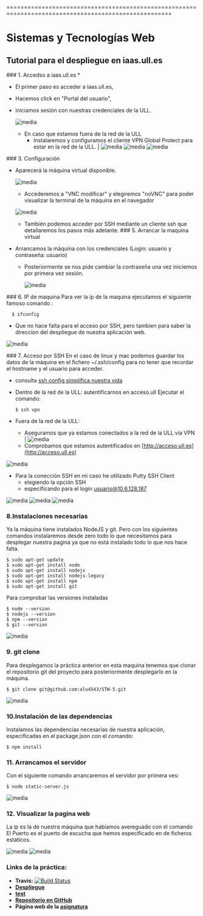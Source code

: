 

=====================================================================================================
# Sistemas y Tecnologías Web
## Tutorial para el despliegue en iaas.ull.es
### 1. Accedso a iaas.ull.es
*
* El primer paso es acceder a iaas.ull.es,
* Hacemos click en "Portal del usuario",
* iniciamos sesión con nuestras credenciales de la ULL.

  ![media](media/media1.png)

  * En caso que estamos fuera de la red de la ULL
    * Instalaremos y configuramos el cliente VPN Global Protect para estar en la red de la ULL. | ![media](media/media4.png)
    ![media](media/media2.png)  ![media](media/media3.png)

### 3.  Configuración
* Aparecerá la máquina virtual disponible.

    ![media](media/media5.png)

  * Accederemos a "VNC modificar" y elegiremos "noVNC" para poder visualizar la terminal de la máquina en el navegador

  ![media](media/media6.png)

  * También podemos acceder por SSH mediante un cliente ssh que detallaremos los pasos más adelante.
### 5. Arrancar la maquina virtual
* Arrancamos la máquina con los credenciales (Login: usuario y contraseña: usuario)
  * Posteriormente se nos pide cambiar la contraseña una vez iniciemos por primera vez sesión.

    ![media](media/media7.png)

### 6. IP de maquina
Para ver la ip de la maquina ejecutamos el siguiente famoso comando :  

      $ ifconfig

* Que no hace falta para el acceso por SSH, pero tambien para saber la direccion del despliegue de nuestra aplicación web.

![media](media/media8.png)

### 7. Acceso por SSH
En el caso de linux y mac podemos guardar los datos de la máquina en el fichero ~/.ssh/config para no tener que recordar el hostname y el usuario para acceder.
  * consulta [ssh config simplifica nuestra vida](http://rafael.bonifaz.ec/blog/2011/01/sshconfig-simplifica-nuestra-vida-con-ssh/)

* Dentro de la red de la ULL:
    autentificarnos en acceso.ull Ejecutar el comando:

      $ ssh vpn

* Fuera de la red de la ULL:
  * Aseguramos que ya estamos conectados a la red de la ULL via VPN | ![media](media/media4.png)
  * Comprobamos que estamos autentificados en [http://acceso.ull.es](http://acceso.ull.es)

![media](media/loginUll.png)

  * Para la conección SSH en mi caso he utilizado Putty SSH Client
    * elegiendo la opción SSH
    * especificando para el login usuario@10.6.128.187

![media](media/PuttySSH.png)  ![media](media/PuttySSH2.png)  ![media](media/PuttySSH3.png)

### 8.Instalaciones necesarias
Ya la máquina tiene instalados NodeJS y git.
Pero con los siguientes comandos instalaremos desde zero todo lo que necesitamos para desplegar nuestra pagina ya que no está instalado todo lo que nos hace falta.

    $ sudo apt-get update
    $ sudo apt-get install node
    $ sudo apt-get install nodejs
    $ sudo apt-get install nodejs-legacy
    $ sudo apt-get install npm
    $ sudo apt-get install git

Para comprobar las versiones instaladas

    $ node --version
    $ nodejs --version
    $ npm --version
    $ git --version

![media](media/media10.png)

### 9. git clone
Para desplegamos la práctica anterior en esta maquina tenemos que clonar el repositorio git del proyecto para posteriormente desplegarlo en la máquina.

    $ git clone git@github.com:alu4543/STW-5.git


![media](media/media11.png)

### 10.Instalación de las dependencias
Instalamos las dependencias necesarias de nuestra aplicación, especificadas en el package.json con el comando:

    $ npm install

### 11. Arrancamos el servidor
Con el siguiente comando arrancaremos el servidor por primera ves:

    $ node static-server.js

![media](media/media12.png)

### 12. Visualizar la pagina web
La ip es la de nuestra máquina que habíamos avereguado con el comando  
El Puerto es el puerto de escucha que hemos especificado en de ficheros estáticos.

![media](media/media13.png)   ![media](media/media14.png)

### Links de la práctica:
* **Travis:** [![Build Status](https://travis-ci.org/alu4543/STW-4.svg?branch=master)](https://travis-ci.org/alu4543/STW-4)
* **[Despliegue](http://10.6.128.81:8080/index.html)**
* **[test](http://10.6.128.81:8080/vendor/test.html)**
* **[Repositorio en GitHub](https://github.com/alu4543/STW-4)**
* **Página web de la [asignatura](http://alu4543.github.io/STW-)**
